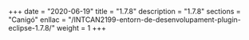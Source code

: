 +++
date        = "2020-06-19"
title       = "1.7.8"
description = "1.7.8"
sections    = "Canigó"
enllac		= "/INTCAN2199-entorn-de-desenvolupament-plugin-eclipse-1.7.8/"
weight		= 1
+++
